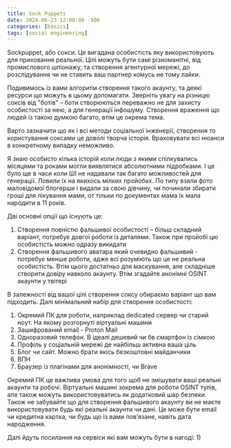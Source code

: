 ```yaml
---
title: Sock Puppets
date: 2024-06-23 12:00:00 -500
categories: [basics]
tags: [social engineering]
---
```


Sockpuppet, або сокси. Це вигадана особистість яку використовують для приховання реальної. Цілі можуть бути самі різноманітні, від промислового шпіонажу, та створення агентурної мережі, до розcлідування чи не ставить ваш партнер комусь не тому лайки.

Подивимось із вами алгоритм створення такого акаунту, та деякі ресурси що можуть в цьому допомагати. Зверніть увагу на різницю соксів від "ботів" – боти створюються переважно не для захисту особистості за нею, а для генерації інфошуму. Створення враження що людей із такою думкою багато, втім це окрема тема.

Варто зазначити що як і всі методи соціальної інженерії, створення то користування соксами це доволі творча історія. Враховувати всі нюанси в конкретному випадку неможливо.

Я знаю особисто кілька історій коли люди з якими спілкувались місяцями та роками могли виявлятися абсолютними підробками. І це було ще в часи коли ШІ не надавали так багато можливостей для генерації. Ловили їх на якихось мілких пройобах. По типу взяли фото маловідомої блогерши і видали за свою дівчину, чи починали збирати гроші для лікування мами, от тільки по документах мама їх мала народити в 11 років.

Дві основні опції що існують це:
1) Створення повністю фальшивої особистості – більш складний варіант, потребує довгої роботи із деталями. Також при пройобі цю особистість можно одразу викидати
2) Створення фальшивого аватара який очевидно фальшивий - потребує менше роботи, адже всі розуміють що це не реальна особистість. Втім цього достатньо для маскування, але складніше створити довіру навколо акаунту. Втім згадайте анонімні OSINT акаунти у твітері

В залежності від вашої цілі створення соксу обираємо варіант що вам підходить. Далі мінімальний набір для створення особистості:
1) Окремий ПК для роботи, наприклад dedicated сервер чи старий ноут. На якому розгорнуті віртуальні машини
2) Зашифрований email - Proton Mail
3) Одноразовий телефон. В ідеалі дешевий чи бв смартфон із сімкою
4) Профіль у соціальній мережі де найбільш активна ваша ціль
5) Блог чи сайт. Можно брати якісь безкоштовні майданчики
6) ВПН
7) Браузер із плагінами для анонімності, чи Brave

Окремий ПК це важлива умова для того щоб не змішувати ваші реальні акаунти та робочі. Віртуальні машині зокрема для роботи OSINT тулів, але також можуть використовуватись як додатковий шар безпеки.
Також не забувайте що для створення фальшивого акаунту ви не маєте використовувати будь які реальні акаунти чи дані. Це може бути email чи кредитна картка, чи будь що із вами повʼязане, навіть дата народження.

Далі йдуть посилання на сервіси які вам можуть бути в нагоді:
1) 